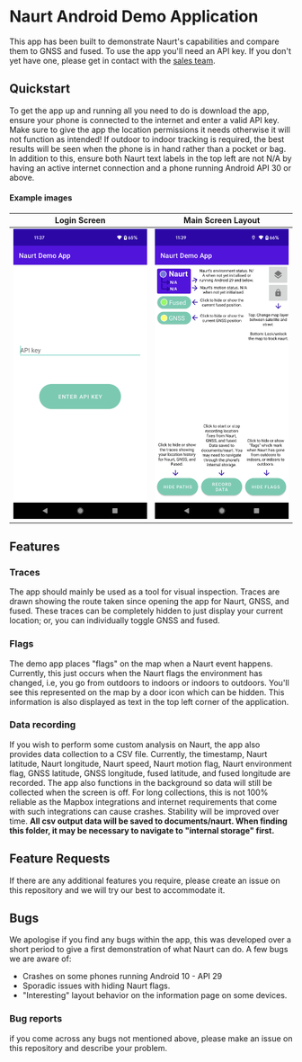 # Naurt Android Demo Application

This app has been built to demonstrate Naurt's capabilities and compare them to GNSS 
and fused. To use the app you'll need an API key. If you don't yet have one, please get in contact with the [sales team](https://www.Naurt.com/#Contact1).

## Quickstart
To get the app up and running all you need to do is download the app, ensure your phone is connected to the internet and enter a valid API key. Make sure to give the app the location permissions it needs otherwise it will not function as intended! If outdoor to indoor tracking is required, the best results will be seen when the phone is in hand rather than a pocket or bag. In addition to this, ensure both Naurt text labels in the top left are not N/A by having an active internet connection and a phone running Android API 30 or above.

#### Example images
Login Screen|Main Screen Layout
:-------------------------:|:-------------------------:
![Example Screenshot of the app](img/login_screenshot.png)|![Info Screenshot of the app](img/info_screenshot.png)|


## Features
### Traces
The app should mainly be used as a tool for visual inspection. Traces are drawn showing the route taken since opening the app for Naurt, GNSS, and fused. These traces can be completely hidden to just display your current location; or, you can individually toggle GNSS and fused. 

### Flags
The demo app places "flags" on the map when a Naurt event happens. Currently, this just occurs when the Naurt flags the environment has changed, i.e, you go from outdoors to indoors or indoors to outdoors. You'll see this represented on the map by a door icon which can be hidden. This information is also displayed as text in the top left corner of the application.

### Data recording
If you wish to perform some custom analysis on Naurt, the app also provides data collection to a CSV file. Currently, the timestamp, Naurt latitude, Naurt longitude, Naurt speed, Naurt motion flag, Naurt environment flag, GNSS latitude, GNSS longitude, fused latitude, and fused longitude are recorded. The app also functions in the background so data will still be collected when the screen is off. For long collections, this is not 100% reliable as the Mapbox integrations and internet requirements that come with such integrations can cause crashes. Stability will be improved over time.  **All csv output data will be saved to documents/naurt. When finding this folder, it may be necessary to navigate to "internal storage" first.**



## Feature Requests
If there are any additional features you require, please create an issue on this repository and we will try our best to accommodate it.

## Bugs
We apologise if you find any bugs within the app, this was developed over a short period to give a first demonstration of what Naurt can do. A few bugs we are aware of:

- Crashes on some phones running Android 10 - API 29
- Sporadic issues with hiding Naurt flags.
- "Interesting" layout behavior on the information page on some devices.

### Bug reports
if you come across any bugs not mentioned above, please make an issue on this repository and describe your problem. 